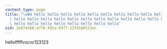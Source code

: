 ```yaml
---
content_type: page
title: "\xB4 hello hello hello hello hello hello hello hello hello hello hello hello\
  \ hello hello hello hello hello hello hello hello hello hello hello hello hello\
  \ hello hello hello hello hello hello hello hello"
uid: 2eb74360-a778-492a-9377-12f4586511ec
---
```

hellofffffvxcvc123123